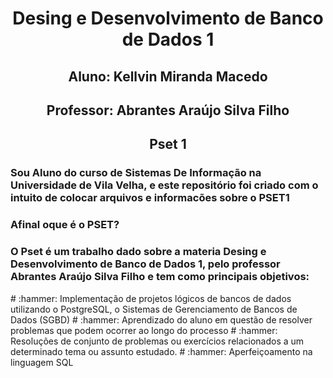 <h1 align="center"> Desing e Desenvolvimento de Banco de Dados 1 </h1> 
<h2 align="center"> Aluno: Kellvin Miranda Macedo </h2> 
<h2 align="center"> Professor: Abrantes Araújo Silva Filho </h2> 
<h2 align="center"> Pset 1 </h2> 
<h3>Sou Aluno do curso de Sistemas De Informação na Universidade de Vila Velha, e este repositório foi criado com o intuito de colocar arquivos e informacões sobre o PSET1</h3>
<h3>Afinal oque é o PSET?</h3>
<h3>O Pset é um trabalho dado sobre a materia Desing e Desenvolvimento de Banco de Dados 1, pelo professor Abrantes Araújo Silva Filho e tem como principais objetivos:</h3>
# :hammer: Implementação de projetos lógicos de bancos de dados utilizando o PostgreSQL, o Sistemas de Gerenciamento de Bancos de Dados (SGBD)
# :hammer: Aprendizado do aluno em questão de resolver problemas que podem ocorrer ao longo do processo 
# :hammer: Resoluções de conjunto de problemas ou exercícios relacionados a um determinado tema ou assunto estudado.
# :hammer: Aperfeiçoamento na linguagem SQL 
